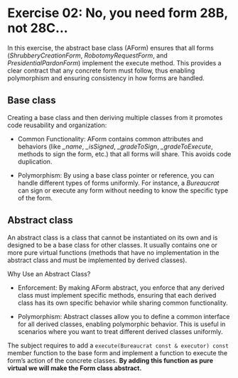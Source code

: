 # Exercise 02: No, you need form 28B, not 28C...

In this exercise, the abstract base class (AForm) ensures that all forms (*ShrubberyCreationForm*, *RobotomyRequestForm*, and *PresidentialPardonForm*) implement the execute method. This provides a clear contract that any concrete form must follow, thus enabling polymorphism and ensuring consistency in how forms are handled.

## Base class

Creating a base class and then deriving multiple classes from it promotes code reusability and organization:

* Common Functionality: AForm contains common attributes and behaviors (like *_name*, *_isSigned*, *_gradeToSign*, *_gradeToExecute*, methods to sign the form, etc.) that all forms will share. This avoids code duplication.

* Polymorphism: By using a base class pointer or reference, you can handle different types of forms uniformly. For instance, a *Bureaucrat* can sign or execute any form without needing to know the specific type of the form.

## Abstract class

An abstract class is a class that cannot be instantiated on its own and is designed to be a base class for other classes. It usually contains one or more pure virtual functions (methods that have no implementation in the abstract class and must be implemented by derived classes).

Why Use an Abstract Class?

* Enforcement: By making AForm abstract, you enforce that any derived class must implement specific methods, ensuring that each derived class has its own specific behavior while sharing common functionality.

* Polymorphism: Abstract classes allow you to define a common interface for all derived classes, enabling polymorphic behavior. This is useful in scenarios where you want to treat different derived classes uniformly.


The subject requires to add a 
```execute(Bureaucrat const & executor) const``` 
member function to the base form and implement a function to execute the form’s action of the concrete classes. **By adding this function as pure virtual we will make the Form class abstract.**